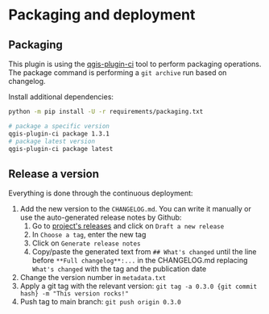 # Packaging and deployment

## Packaging

This plugin is using the [qgis-plugin-ci](https://github.com/opengisch/qgis-plugin-ci/) tool to perform packaging operations.  
The package command is performing a `git archive` run based on changelog.

Install additional dependencies:

```sh
python -m pip install -U -r requirements/packaging.txt
```

```sh
# package a specific version
qgis-plugin-ci package 1.3.1
# package latest version
qgis-plugin-ci package latest
```

## Release a version

Everything is done through the continuous deployment:

1. Add the new version to the `CHANGELOG.md`. You can write it manually or use the auto-generated release notes by Github:
    1. Go to [project's releases](https://github.com/WhereGroup/profile_manager/releases) and click on `Draft a new release`
    1. In `Choose a tag`, enter the new tag
    1. Click on `Generate release notes`
    1. Copy/paste the generated text from `## What's changed` until the line before `**Full changelog**:...` in the CHANGELOG.md replacing `What's changed` with the tag and the publication date
1. Change the version number in `metadata.txt`
1. Apply a git tag with the relevant version: `git tag -a 0.3.0 {git commit hash} -m "This version rocks!"`
1. Push tag to main branch: `git push origin 0.3.0`
